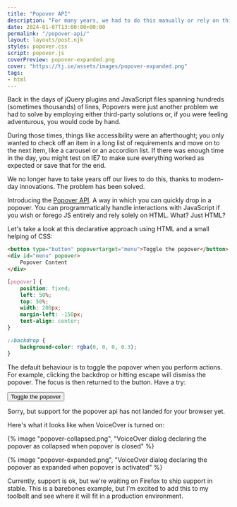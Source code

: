 ```yaml
---
title: "Popover API"
description: "For many years, we had to do this manually or rely on third-party solutions. Now, though, it's a different world."
date: 2024-01-07T13:00:00+00:00
permalink: "/popover-api/"
layout: layouts/post.njk
styles: popover.css
script: popover.js
coverPreview: popover-expanded.png
cover: "https://tj.ie/assets/images/popover-expanded.png"
tags:
- html
---
```


Back in the days of jQuery plugins and JavaScript files spanning hundreds (sometimes thousands) of lines, Popovers were just another problem we had to solve by employing either third-party solutions or, if you were feeling adventurous, you would code by hand.

During those times, things like accessibility were an afterthought; you only wanted to check off an item in a long list of requirements and move on to the next item, like a carousel or an accordion list. If there was enough time in the day, you might test on IE7 to make sure everything worked as expected or save that for the end.

We no longer have to take years off our lives to do this, thanks to modern-day innovations. The problem has been solved.

Introducing the [Popover API](https://developer.mozilla.org/en-US/docs/Web/API/Popover_API). A way in which you can quickly drop in a popover. You can programmatically handle interactions with JavaScript if you wish or forego JS entirely and rely solely on HTML. What? Just HTML?

Let's take a look at this declarative approach using HTML and a small helping of CSS:

```html
<button type="button" popovertarget="menu">Toggle the popover</button>
<div id="menu" popover>
    Popover Content
</div>
```

```css
[popover] {
    position: fixed;
    left: 50%;
    top: 50%;
    width: 200px;
    margin-left: -150px;
    text-align: center;
}

::backdrop {
    background-color: rgba(0, 0, 0, 0.3);
}
```

The default behaviour is to toggle the popover when you perform actions. For example, clicking the backdrop or hitting escape will dismiss the popover. The focus is then returned to the button. Have a try:


<div class="c-demo">
    <div class="popover-html">
    <button type="button" popovertarget="menu">Toggle the popover</button>
    <div id="menu" popover>Popover content</div>
    </div>
    <p class="popover-not-supported">Sorry, but support for the popover api has not landed for your browser yet.</p>
</div>

Here's what it looks like when VoiceOver is turned on:

{% image "popover-collapsed.png", "VoiceOver dialog declaring the popover as collapsed when popover is closed" %}

{% image "popover-expanded.png", "VoiceOver dialog declaring the popover as expanded when popover is activated" %}

Currently, support is ok, but we're waiting on Firefox to ship support in stable. This is a barebones example, but I'm excited to add this to my toolbelt and see where it will fit in a production environment.
